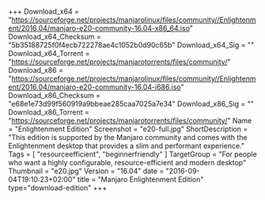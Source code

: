 +++
Download_x64 = "https://sourceforge.net/projects/manjarolinux/files/community//Enlightenment/2016.04/manjaro-e20-community-16.04-x86_64.iso"
Download_x64_Checksum = "5b35188725f0f4ecb722278ae4c1052b0d90c65b"
Download_x64_Sig = ""
Download_x64_Torrent = "https://sourceforge.net/projects/manjarotorrents/files/community/"
Download_x86 = "https://sourceforge.net/projects/manjarolinux/files/community//Enlightenment/2016.04/manjaro-e20-community-16.04-i686.iso"
Download_x86_Checksum = "e68e1e73d99f560919a9bbeae285caa7025a7e34"
Download_x86_Sig = ""
Download_x86_Torrent = "https://sourceforge.net/projects/manjarotorrents/files/community/"
Name = "Enlightenment Edition"
Screenshot = "e20-full.jpg"
ShortDescription = "This edition is supported by the Manjaro community and comes with the Enlightenment desktop that provides a slim and performant experience."
Tags = [ "resourceefficient", "beginnerfriendly" ]
TargetGroup = "For people who want a highly configurable, resource-efficient and modern desktop"
Thumbnail = "e20.jpg"
Version = "16.04"
date = "2016-09-04T19:10:23+02:00"
title = "Manjaro Enlightenment Edition"
type="download-edition"
+++

